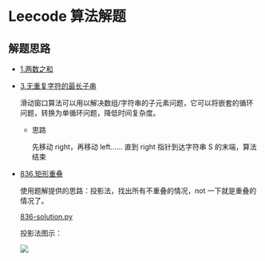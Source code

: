 # Leecode 算法解题

## 解题思路

- [1.两数之和](https://leetcode-cn.com/problems/two-sum/)

- [3.无重复字符的最长子串](https://leetcode-cn.com/problems/longest-substring-without-repeating-characters/)

    滑动窗口算法可以用以解决数组/字符串的子元素问题，它可以将嵌套的循环问题，转换为单循环问题，降低时间复杂度。

    - 思路

        先移动 right，再移动 left…… 直到 right 指针到达字符串 S 的末端，算法结束

- [836.矩形重叠](https://leetcode-cn.com/problems/rectangle-overlap/)

    使用题解提供的思路：投影法，找出所有不重叠的情况，not 一下就是重叠的情况了。

    [836-solution.py](https://github.com/Mr-YYM/knowledge/blob/main/algorithm/practice/leecode/836-solution.py)

    投影法图示：

    ![](https://pic.leetcode-cn.com/255e661fd9bedddd608546a12f10f0d83bab7092e7fc5cda0c76a58540d5b9b9.jpg)